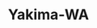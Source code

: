 ---
title: Yakima-WA
slug: yakima-wa
f_state:
- cms/state/washington.md
f_locations:
- cms/payday-loan/ace-cash-advance-893.md
- cms/payday-loan/advance-america-2502.md
- cms/payday-loan/allied-cash-advance-3964.md
- cms/payday-loan/allied-cash-advance-3976.md
- cms/payday-loan/armada-corporation-4819.md
- cms/payday-loan/armada-corporation-4821.md
- cms/payday-loan/caseta-de-cambio-6107.md
- cms/payday-loan/cash-a-check-9007.md
- cms/payday-loan/cash-a-check-llc-9011.md
- cms/payday-loan/check-into-cash-12581.md
- cms/payday-loan/check-into-cash-12601.md
- cms/payday-loan/country-store-check-cashing-15441.md
- cms/payday-loan/ed-moes-payday-loans-16711.md
- cms/payday-loan/evergreen-financial-services-16857.md
- cms/payday-loan/merchants-medical-dental-service-bureau-inc-20787.md
- cms/payday-loan/money-merchant-21588.md
- cms/payday-loan/moneytree-21912.md
- cms/payday-loan/moneytree-21933.md
- cms/payday-loan/moneytree-check-cashing-21991.md
- cms/payday-loan/olympic-credit-service-inc-23236.md
- cms/payday-loan/olympic-credit-service-inc-23237.md
- cms/payday-loan/quick-cash-inc-25155.md
- cms/payday-loan/quik-cash-25487.md
- cms/payday-loan/spot-check-26865.md
- cms/payday-loan/spot-check-26867.md
- cms/payday-loan/th-e-money-merchant-27537.md
- cms/payday-loan/y-c-c-s-a-national-collections-system-28945.md
- cms/payday-loan/yccs-28947.md
updated-on: '2024-05-30T13:41:28.615Z'
created-on: '2024-05-30T13:41:28.615Z'
published-on: '2024-05-30T13:54:32.469Z'
f_city: Yakima
layout: '[city].html'
tags: city
---